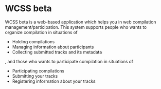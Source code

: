 # WCSS beta

WCSS beta is a web-based application which helps you in web compilation management/participation.
This system supports people who wants to organize compilation in situations of

* Holding compilations
* Managing information about participants
* Collecting submitted tracks and its metadata

, and those who wants to participate compilation in situations of

* Participating compilations
* Submitting your tracks
* Registering information about your tracks
